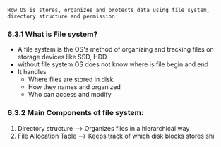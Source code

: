 
```
How OS is stores, organizes and protects data using file system, directory structure and permission
```

### 6.3.1 What is File system?
* A file system is the OS's method of organizing and tracking files on storage devices like SSD, HDD
* without file system OS does not know where is file begin and end
* It handles
	* Where files are stored in disk
	* How they names and organized
	* Who can access and modify

### 6.3.2 Main Components of file system:
1. Directory structure --> Organizes files in a hierarchical way 
2. File Allocation Table --> Keeps track of which disk blocks stores shi